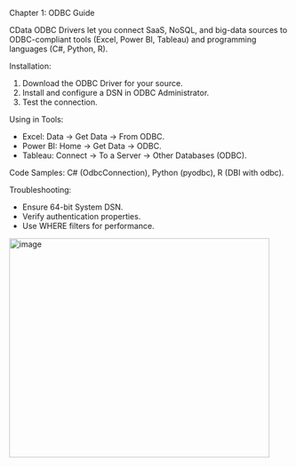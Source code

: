 Chapter 1: ODBC Guide

CData ODBC Drivers let you connect SaaS, NoSQL, and big-data sources to ODBC-compliant tools (Excel, Power BI, Tableau) 
and programming languages (C#, Python, R).

Installation:
1. Download the ODBC Driver for your source.
2. Install and configure a DSN in ODBC Administrator.
3. Test the connection.

Using in Tools:
- Excel: Data → Get Data → From ODBC.
- Power BI: Home → Get Data → ODBC.
- Tableau: Connect → To a Server → Other Databases (ODBC).

Code Samples:
C# (OdbcConnection), Python (pyodbc), R (DBI with odbc).

Troubleshooting:
- Ensure 64-bit System DSN.
- Verify authentication properties.
- Use WHERE filters for performance.
<img width="468" height="395" alt="image" src="https://github.com/user-attachments/assets/5e9ec8ea-c5d2-4e6b-a1e0-238e75dd691a" />
